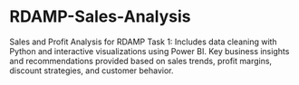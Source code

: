 # RDAMP-Sales-Analysis
Sales and Profit Analysis for RDAMP Task 1: Includes data cleaning with Python and interactive visualizations using Power BI. Key business insights and recommendations provided based on sales trends, profit margins, discount strategies, and customer behavior.
